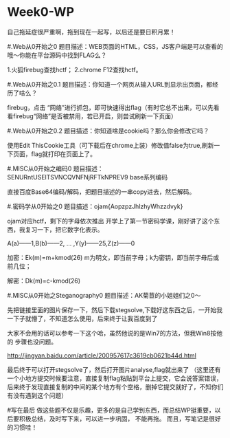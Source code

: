 # Week0-WP
自己拖延症很严重啊，拖到现在一起写，以后还是要日积月累！

#.Web从0开始之0
题目描述：WEB页面的HTML，CSS，JS客户端是可以查看的哦～你能在平台源码中找到FLAG么？

1.火狐firebug查找hctf；
2.chrome F12查找hctf。

#.Web从0开始之0.1
题目描述：你知道一个网页从输入URL到显示出页面，都经历了啥么？

firebug，点击 “网络”进行抓包，即可快速得出flag（有时它总不出来，可以先看看firebug“网络”是否被禁用，若已开启，则尝试刷新一下页面）

#.Web从0开始之0.2
题目描述：你知道啥是cookie吗？那么你会修改它吗？

使用Edit ThisCookie工具（可下载后在chrome上装）修改值false为true,刷新一下页面，flag就打印在页面上了。

#.MISC从0开始之编码0
题目描述：SENURntUSElTSVNCQVNFNjRFTkNPREV9     base系列编码

直接百度Base64编码/解码，把题目描述的一串copy进去，然后解码。

#.密码学从0开始之0	
题目描述：ojam{AopzpzJhlzhyWhzzdvyk}

ojam对应hctf，剩下的字母依次推出
开学上了第一节密码学课，刚好讲了这个东西，我复习一下，把它数字化表示。

A(a)——1,B(b)——2, ... ,Y(y)——25,Z(z)——0

加密：Ek(m)=m+kmod(26)    m为明文，即当前字母；k为密钥，即当前字母后或前几位；

解密：Dk(m)=c-kmod(26)

#.MISC从0开始之Steganography0
题目描述：AK菊苣的小姐姐们之0～

先把链接里面的图片保存一下，然后下载stegsolve,下载好这东西之后，一开始我一下子就懵了，不知道怎么使用，后来终于让我百度到了

大家不会用的话可以参考一下这个哈，虽然他说的是Win7的方法，但我Win8按他的 步骤也没问题。

http://jingyan.baidu.com/article/200957617c3619cb0621b44d.html

最后终于可以打开stegsolve了，然后打开图片analyse,flag就出来了
（这里还有一个小地方提交时候要注意，直接复制flag粘贴到平台上提交，它会说答案错误，后来终于发现直接复制的中间的某个地方有个空格，删掉它提交就好了，不知你们有没有遇到这个问题）

#写在最后
做这些题不仅是乐趣，更多的是自己学到东西，而总结WP挺重要，以后要积极总结，及时写下来，可以进一步巩固， 不能再拖。
而且，写笔记是很好的习惯哇！

